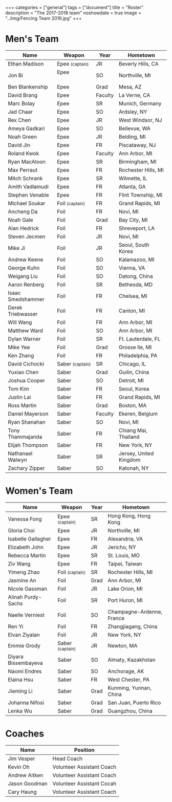 +++
categories = ["general"]
tags = ["document"]
title = "Roster"
description = "The 2017-2018 team"
noshowdate = true
image = "../img/Fencing Team 2016.jpg"
+++

# Men's Team

| Name                   | Weapon                        | Year      | Hometown               |
|------------------------|-------------------------------|-----------|------------------------|
| Ethan Madison          | Epee  <small>(captain)</small>| JR        | Beverly Hills, CA      |
| Jon Bi                 | Epee                          | SO        | Northville, MI         |
| Ben Blankenship        | Epee                          | Grad      | Mesa, AZ               |
| David Brang            | Epee                          | Faculty   | La Verne, CA           |
| Marc Bolay             | Epee                          | SR        | Munich, Germany        |
| Jad Chaar              | Epee                          | SO        | Ardsley, NY            |
| Rex Chen               | Epee                          | JR        | West Windsor, NJ       |
| Ameya Gadkari          | Epee                          | SO        | Bellevue, WA           |
| Noah Green             | Epee                          | JR        | Belding, MI            |
| David Jin              | Epee                          | FR        | Piscataway, NJ         |
| Roland Kwok            | Epee                          | Faculty   | Ann Arbor, MI          |
| Ryan MacAloon          | Epee                          | SR        | Birmingham, MI         |
| Max Perraut            | Epee                          | FR        | Rochester Hills, MI    |
| Mitch Schrank          | Epee                          | SR        | Wilmette, IL           |
| Amith Vadlamudi        | Epee                          | FR        | Atlanta, GA            |
| Stephen Venable        | Epee                          | FR        | Flint Township, MI     |
| Michael Soukar         | Foil  <small>(captain)</small>| FR        | Grand Rapids, MI       |
| Ancheng Da             | Foil                          | FR        | Novi, MI               |
| Noah Gale              | Foil                          | Grad      | Bay City, MI           |
| Alan Hedrick           | Foil                          | FR        | Shreveport, LA         |
| Steven Jecmen          | Foil                          | JR        | Novi, MI               |
| Mike Ji                | Foil                          | JR        | Seoul, South Korea     |
| Andrew Keene           | Foil                          | SO        | Kalamazoo, MI          |
| George Kuhn            | Foil                          | SO        | Vienna, VA             |
| Weigang Liu            | Foil                          | SO        | Datong, China          |
| Aaron Renberg          | Foil                          | SR        | Bethesda, MD           |
| Isaac Smedshammer      | Foil                          | FR        | Chelsea, MI            |
| Derek Triebwasser      | Foil                          | FR        | Canton, MI             |
| Will Wang              | Foil                          | FR        | Ann Arbor, MI          |
| Matthew Ward           | Foil                          | SO        | Ann Arbor, MI          |
| Dylan Warner           | Foil                          | SR        | Ft. Lauterdale, FL     |
| Mike Yee               | Foil                          | Grad      | Grosse Ile, MI         |
| Ken Zhang              | Foil                          | FR        | Philadelphia, PA       |
| David Cichocki         | Saber <small>(captain)</small>| SR        | Chicago, IL            |
| Yuxiao Chen            | Saber                         | Grad      | Guilin, China          |
| Joshua Cooper          | Saber                         | SO        | Detroit, MI            |
| Tom Kim                | Saber                         | FR        | Seoul, Korea           |
| Justin Lai             | Saber                         | FR        | Grand Rapids, MI       |
| Ross Martin            | Saber                         | Grad      | Boston, MA             |
| Daniel Mayerson        | Saber                         | Faculty   | Ekeren, Belgium        |
| Ryan Shanahan          | Saber                         | SO        | Novi, MI               |
| Tony Thammajanda       | Saber                         | FR        | Chiang Mai, Thailand   |
| Elijah Thompson        | Saber                         | FR        | New York, NY           |
| Nathanael Walwyn       | Saber                         | SR        | Jersey, United Kingdom |
| Zachary Zipper         | Saber                         | SO        | Katonah, NY            |


# Women's Team

| Name                 | Weapon                        | Year      | Hometown               |
|----------------------|-------------------------------|-----------|------------------------|
| Vanessa Fong         | Epee  <small>(captain)</small>| SR        | Hong Kong, Hong Kong   |
| Gloria Choi          | Epee                          | JR        | Northville, MI         |
| Isabelle Gallagher   | Epee                          | FR        | Alexandria, VA         |
| Elizabeth John       | Epee                          | JR        | Jericho, NY            |
| Rebecca Martin       | Epee                          | SR        | St. Louis, MO          |
| Ziv Wang             | Epee                          | FR        | Taipei, Taiwan         |
| Yimeng Zhao          | Foil  <small>(captain)</small>| SR        | Rochester Hills, MI    |
| Jasmine An           | Foil                          | Grad      | Ann Arbor, MI          |
| Nicole Gassman       | Foil                          | JR        | Lake Orion, MI         |
| Alinah Purdy-Sachs   | Foil                          | SR        | Port Huron, MI         |
| Naelle Verniest      | Foil                          | SO        | Champagne-Ardenne, France|
| Ren Yi               | Foil                          | FR        | Zhangjiagang, China    |
| Elvan Ziyalan        | Foil                          | JR        | New York, NY           |
| Emmie Grody          | Saber <small>(captain)</small>| JR        | Newton, MA             |
| Diyara Bissembayeva  | Saber                         | SO        | Almaty, Kazakhstan     |
| Naomi Endres         | Saber                         | SO        | Anchorage, AK          |
| Elaina Hsu           | Saber                         | FR        | West Chester, PA       |
| Jieming Li           | Saber                         | Grad      | Kunming, Yunnan, China |
| Johanna Nifosi       | Saber                         | Grad      | San Juan, Puerto Rico  |
| Lenka Wu             | Saber                         | Grad      | Guangzhou, China       |


# Coaches
| Name             | Position                  |
|------------------|---------------------------|
| Jim Vesper       | Head Coach                |
| Kevin Oh         | Volunteer Assistant Coach |
| Andrew Aitken    | Volunteer Assistant Coach |
| Jason Goodman    | Volunteer Assistant Cocah |
| Cary Haung       | Volunteer Assistant Coach |
